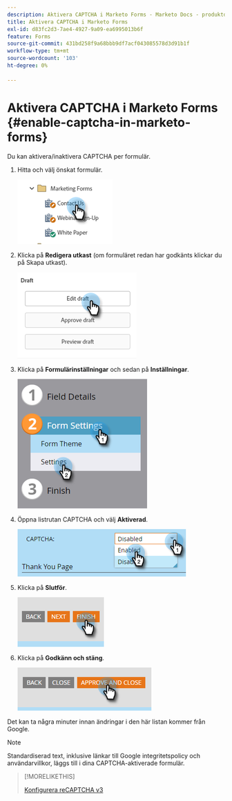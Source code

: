 ```yaml
---
description: Aktivera CAPTCHA i Marketo Forms - Marketo Docs - produktdokumentation
title: Aktivera CAPTCHA i Marketo Forms
exl-id: d83fc2d3-7ae4-4927-9a09-ea6995013b6f
feature: Forms
source-git-commit: 431bd258f9a68bbb9df7acf043085578d3d91b1f
workflow-type: tm+mt
source-wordcount: '103'
ht-degree: 0%

---
```


# Aktivera CAPTCHA i Marketo Forms {#enable-captcha-in-marketo-forms}

Du kan aktivera/inaktivera CAPTCHA per formulär.

1. Hitta och välj önskat formulär.

   ![](assets/enable-captcha-in-marketo-forms-1.png)

1. Klicka på **Redigera utkast** (om formuläret redan har godkänts klickar du på Skapa utkast).

   ![](assets/enable-captcha-in-marketo-forms-2.png)

1. Klicka på **Formulärinställningar** och sedan på **Inställningar**.

   ![](assets/enable-captcha-in-marketo-forms-3.png)

1. Öppna listrutan CAPTCHA och välj **Aktiverad**.

   ![](assets/enable-captcha-in-marketo-forms-4.png)

1. Klicka på **Slutför**.

   ![](assets/enable-captcha-in-marketo-forms-5.png)

1. Klicka på **Godkänn och stäng**.

   ![](assets/enable-captcha-in-marketo-forms-6.png)

Det kan ta några minuter innan ändringar i den här listan kommer från Google.

>[!NOTE]
>
>Standardiserad text, inklusive länkar till Google integritetspolicy och användarvillkor, läggs till i dina CAPTCHA-aktiverade formulär.

>[!MORELIKETHIS]
>
>[Konfigurera reCAPTCHA v3](/help/marketo/product-docs/demand-generation/forms/using-captcha/setting-up-recaptcha-v3.md)
